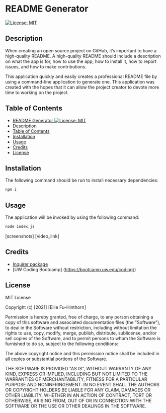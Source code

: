 # README Generator 
[![License: MIT](https://img.shields.io/badge/License-MIT-yellow.svg)](https://opensource.org/licenses/MIT)
## Description
When creating an open source project on GitHub, it’s important to have a high-quality README. A high-quality README should include a description on what the app is for, how to use the app, how to install it, how to report issues, and how to make contributions. 

This application quickly and easily creates a professional README file by using a command-line application to generate one. This application was created with the hopes that it can allow the project creator to devote more time to working on the project. 

## Table of Contents 
- [README Generator ![License: MIT](https://opensource.org/licenses/MIT)](#readme-generator-)
- [Description](#description)
- [Table of Contents](#table-of-contents)
- [Installation](#installation)
- [Usage](#usage)
- [Credits](#credits)
- [License](#license)
  
## Installation
The following command should be run to install necessary dependencies: 
```bash
npm i
```

## Usage
The application will be invoked by using the following command:

```bash
node index.js
```
[screenshots]
[video_link]

## Credits
* [Inquirer package](https://www.npmjs.com/package/inquirer)
* [UW Coding Bootcamp] (https://bootcamp.uw.edu/coding/)
  
## License
MIT License

Copyright (c) [2021] [Ellie Fu-Hinthorn]

Permission is hereby granted, free of charge, to any person obtaining a copy
of this software and associated documentation files (the "Software"), to deal
in the Software without restriction, including without limitation the rights
to use, copy, modify, merge, publish, distribute, sublicense, and/or sell
copies of the Software, and to permit persons to whom the Software is
furnished to do so, subject to the following conditions:

The above copyright notice and this permission notice shall be included in all
copies or substantial portions of the Software.

THE SOFTWARE IS PROVIDED "AS IS", WITHOUT WARRANTY OF ANY KIND, EXPRESS OR
IMPLIED, INCLUDING BUT NOT LIMITED TO THE WARRANTIES OF MERCHANTABILITY,
FITNESS FOR A PARTICULAR PURPOSE AND NONINFRINGEMENT. IN NO EVENT SHALL THE
AUTHORS OR COPYRIGHT HOLDERS BE LIABLE FOR ANY CLAIM, DAMAGES OR OTHER
LIABILITY, WHETHER IN AN ACTION OF CONTRACT, TORT OR OTHERWISE, ARISING FROM,
OUT OF OR IN CONNECTION WITH THE SOFTWARE OR THE USE OR OTHER DEALINGS IN THE
SOFTWARE.